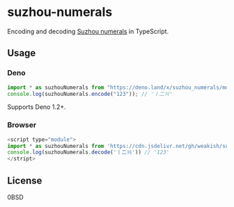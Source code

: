 # suzhou-numerals

Encoding and decoding [Suzhou numerals] in TypeScript.

[Suzhou numerals]: https://en.wikipedia.org/wiki/Suzhou_numerals

## Usage

### Deno

```js
import * as suzhouNumerals from "https://deno.land/x/suzhou_numerals/mod.ts";
console.log(suzhouNumerals.encode("123")); // '〡二〣'
```

Supports Deno 1.2+.

### Browser

```js
<script type="module">
import * as suzhouNumerals from 'https://cdn.jsdelivr.net/gh/weakish/suzhou-numerals@master/mod.js'
console.log(suzhouNumerals.decode('〡二〣')) // '123'
</stript>
```

## License

0BSD
